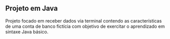 ## Projeto em Java

Projeto focado em receber dados via terminal contendo as características de uma conta de banco fictícia com objetivo de exercitar o aprendizado em sintaxe Java básico.
